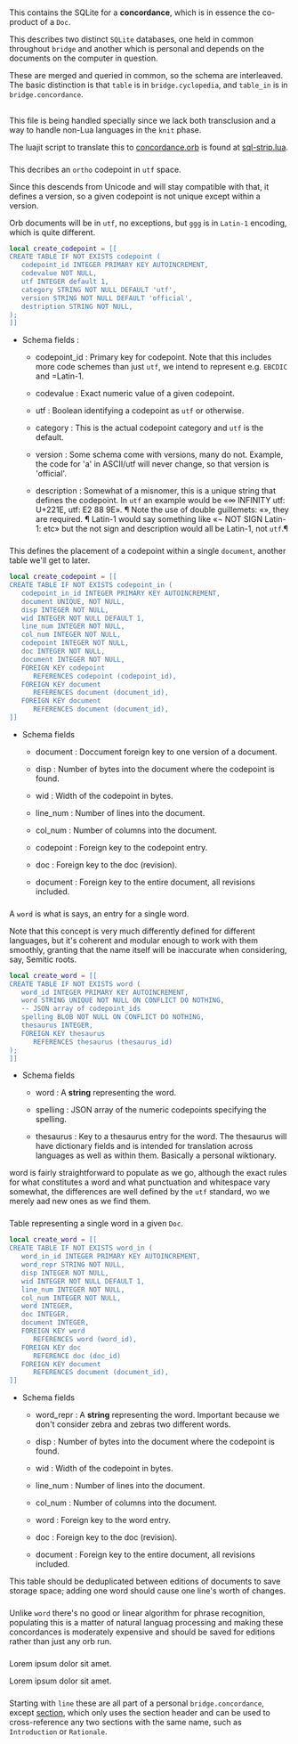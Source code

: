 #

  This contains the SQLite for a **concordance**, which is in essence the
co\-product of a `Doc`\.

This describes two distinct `SQLite` databases, one held in common throughout
`bridge` and another which is personal and depends on the documents on the
computer in question\.

These are merged and queried in common, so the schema are interleaved\.  The
basic distinction is that `table` is in `bridge.cyclopedia`, and `table_in`
is in `bridge.concordance`\.


##

This file is being handled specially since we lack both transclusion and a way
to handle non\-Lua languages in the `knit` phase\.

The luajit script to translate this to [concordance.orb](~/concordance/concordance) is found at [sql-strip.lua](~~/etc/sql-strip.lua)\.

###

This decribes an `ortho` codepoint in `utf` space\.

Since this descends from Unicode and will stay compatible with that,
it defines a version, so a given codepoint is not unique except within a
version\.

Orb documents will be in `utf`, no exceptions, but `ggg` is in `Latin-1`
encoding, which is quite different\.

```lua
local create_codepoint = [[
CREATE TABLE IF NOT EXISTS codepoint (
   codepoint_id INTEGER PRIMARY KEY AUTOINCREMENT,
   codevalue NOT NULL,
   utf INTEGER default 1,
   category STRING NOT NULL DEFAULT 'utf',
   version STRING NOT NULL DEFAULT 'official',
   destription STRING NOT NULL,
);
]]
```


- Schema fields :

   - codepoint\_id :  Primary key for codepoint\.
       Note that this includes more code schemes than just
       `utf`, we intend to represent e\.g\. `EBCDIC` and =Latin\-1\.

   - codevalue    :  Exact numeric value of a given codepoint\.

   - utf          :  Boolean identifying a codepoint as `utf` or otherwise\.

   - category     :  This is the actual codepoint category and `utf` is the
       default\.

   - version      :  Some schema come with versions, many do not\. Example, the
       code for 'a' in ASCII/utf will never change, so that
       version is 'official'\.

   - description  :  Somewhat of a misnomer, this is a unique string that
       defines the codepoint\.  In `utf` an example would be
       «∞ INFINITY utf: U\+221E, utf: E2 88 9E»\. ¶
       Note the use of double guillemets: «»,
       they are required\. ¶
       Latin\-1 would say something like
       «¬ NOT SIGN Latin\-1: etc» but the not sign and
       description would all be Latin\-1, not `utf`\.¶

###

This defines the placement of a codepoint within a single `document`, another
table we'll get to later\.

```lua
local create_codepoint = [[
CREATE TABLE IF NOT EXISTS codepoint_in (
   codepoint_in_id INTEGER PRIMARY KEY AUTOINCREMENT,
   document UNIQUE, NOT NULL,
   disp INTEGER NOT NULL,
   wid INTEGER NOT NULL DEFAULT 1,
   line_num INTEGER NOT NULL,
   col_num INTEGER NOT NULL,
   codepoint INTEGER NOT NULL,
   doc INTEGER NOT NULL,
   document INTEGER NOT NULL,
   FOREIGN KEY codepoint
      REFERENCES codepoint (codepoint_id),
   FOREIGN KEY document
      REFERENCES document (document_id),
   FOREIGN KEY document
      REFERENCES document (document_id),
]]
```


- Schema fields

   - document  :  Doccument foreign key to one version of a document\.

   - disp      :  Number of bytes into the document where the codepoint is
       found\.

   - wid       :  Width of the codepoint in bytes\.

   - line\_num  :  Number of lines into the document\.

   - col\_num   :  Number of columns into the document\.

   - codepoint :  Foreign key to the codepoint entry\.

   - doc       :  Foreign key to the doc \(revision\)\.

   - document  :  Foreign key to the entire document, all revisions included\.

###

A `word` is what is says, an entry for a single word\.

Note that this concept is very much differently defined for different
languages, but it's coherent and modular enough to work with them smoothly,
granting that the name itself will be inaccurate when considering, say,
Semitic roots\.

```lua
local create_word = [[
CREATE TABLE IF NOT EXISTS word (
   word_id INTEGER PRIMARY KEY AUTOINCREMENT,
   word STRING UNIQUE NOT NULL ON CONFLICT DO NOTHING,
   -- JSON array of codepoint_ids
   spelling BLOB NOT NULL ON CONFLICT DO NOTHING,
   thesaurus INTEGER,
   FOREIGN KEY thesaurus
      REFERENCES thesaurus (thesaurus_id)
);
]]
```


- Schema fields

   - word : A **string** representing the word\.

   - spelling : JSON array of the numeric codepoints specifying the spelling\.

   - thesaurus :  Key to a thesaurus entry for the word\.
       The thesaurus will have dictionary fields and is intended
       for translation across languages as well as within them\.
       Basically a personal wiktionary\.


word is fairly straightforward to populate as we go, although the exact
rules for what constitutes a word and what punctuation and whitespace vary
somewhat, the differences are well defined by the `utf` standard, wo we merely
 aad new ones as we find them\.


###

Table representing a single word in a given `Doc`\.

```lua
local create_word = [[
CREATE TABLE IF NOT EXISTS word_in (
   word_in_id INTEGER PRIMARY KEY AUTOINCREMENT,
   word_repr STRING NOT NULL,
   disp INTEGER NOT NULL,
   wid INTEGER NOT NULL DEFAULT 1,
   line_num INTEGER NOT NULL,
   col_num INTEGER NOT NULL,
   word INTEGER,
   doc INTEGER,
   document INTEGER,
   FOREIGN KEY word
      REFERENCES word (word_id),
   FOREIGN KEY doc
      REFERENCE doc (doc_id)
   FOREIGN KEY document
      REFERENCES document (document_id),
]]
```


- Schema fields

   - word\_repr :  A **string** representing the word\.
       Important because we don't consider zebra and zebras two
       different words\.

   - disp      :  Number of bytes into the document where the codepoint is
       found\.

   - wid       :  Width of the codepoint in bytes\.

   - line\_num  :  Number of lines into the document\.

   - col\_num   :  Number of columns into the document\.

   - word      :  Foreign key to the word entry\.

   - doc       :  Foreign key to the doc \(revision\)\.

   - document  :  Foreign key to the entire document, all revisions included\.


This table should be deduplicated between editions of documents to save
storage space; adding one word should cause one line's worth of changes\.


###

Unlike `word` there's no good or linear algorithm for phrase recognition,
populating this is a matter of natural languag processing and making these
concordances is moderately expensive and should be saved for editions rather
than just any orb run\.


###

Lorem ipsum dolor sit amet\.

Lorem ipsum dolor sit amet\.

###

Starting with `line` these are all part of a personal `bridge.concordance`,
except [section](@#section), which only uses the section header and can be
used to cross\-reference any two sections with the same name, such as
`Introduction` or `Rationale`\.

###

###

###


###


###

###

###
